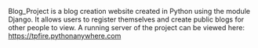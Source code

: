 Blog_Project is a blog creation website created in Python using the module Django. It allows users to register themselves and create public blogs for other people to view.
A running server of the project can be viewed here: https://tpfire.pythonanywhere.com
